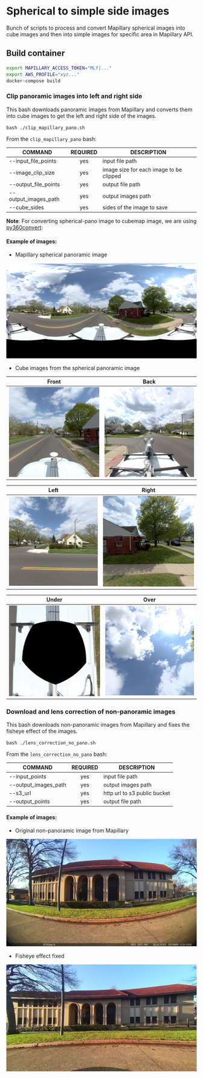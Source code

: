 # Spherical to simple side images

Bunch of scripts to process and convert Mapillary spherical images into cube images and then into simple images for specific area in Mapillary API.

## Build container

```sh
export MAPILLARY_ACCESS_TOKEN="MLY|..."
export AWS_PROFILE="xyz..."
docker-compose build
```

### Clip panoramic images into left and right side

This bash downloads panoramic images from Mapillary and converts them into cube images to get the left and right side of the images.

```
bash ./clip_mapillary_pano.sh
```
From the `clip_mapillary_pano` bash:

| COMMAND                 | REQUIRED | DESCRIPTION                                              |
| -----------------       | :------: | -------------------------------------------------        |
| --input_file_points     | yes      | input file path                                          |
| --image_clip_size       | yes      | image size for each image to be clipped                  |
| --output_file_points    | yes      | output file path                                         |
| --output_images_path    | yes      | output images path                                       |
| --cube_sides            | yes      | sides of the image to save                               |

**Note**: For converting spherical-pano image to cubemap image, we are using [py360convert](https://github.com/sunset1995/py360convert):

#### Example of images:

- Mapillary spherical panoramic image

![](img/380223760052524.jpg)

- Cube images from the spherical panoramic image

|               Front                |                Back                |
| :--------------------------------: | :--------------------------------: |
| ![](img/380223760052524_front.jpg) | ![](/img/380223760052524_back.jpg) |

|               Left                |               Right                |
| :-------------------------------: | :--------------------------------: |
| ![](img/380223760052524_left.jpg) | ![](img/380223760052524_right.jpg) |

|               Under                |               Over                |
| :--------------------------------: | :-------------------------------: |
| ![](img/380223760052524_under.jpg) | ![](img/380223760052524_over.jpg) |



### Download and lens correction of non-panoramic images 

This bash downloads non-panoramic images from Mapillary and fixes the fisheye effect of the images.

```
bash ./lens_correction_no_pano.sh
```
From the `lens_correction_no_pano` bash:

| COMMAND                 | REQUIRED | DESCRIPTION                                              |
| -----------------       | :------: | -------------------------------------------------        |
| --input_points          | yes      | input file path                                          |
| --output_images_path    | yes      | output images path                                       |
| --s3_url                | yes      | http url to s3 public bucket                             |
| --output_points         | yes      | output file path                                         |
   

#### Example of images:

- Original non-panoramic image from Mapillary

![](img/original.jpg)

- Fisheye effect fixed 

![](/img/fixed.jpg)
